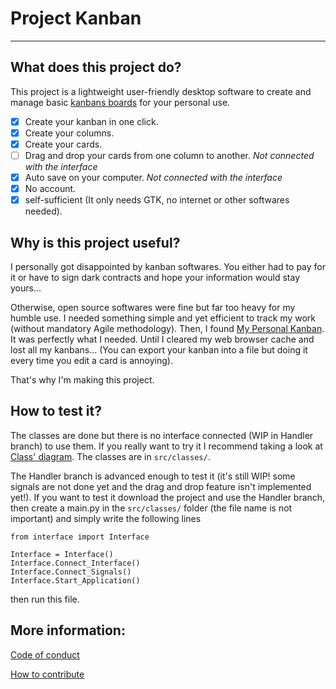 # Project Kanban
---

## What does this project do?

This project is a lightweight user-friendly desktop software to create and manage basic [kanbans boards](#https://en.wikipedia.org/wiki/Kanban) for your personal use.

- [x] Create your kanban in one click.
- [x] Create your columns.
- [x] Create your cards.
- [ ] Drag and drop your cards from one column to another. *Not connected with the interface*
- [x] Auto save on your computer. *Not connected with the interface*
- [x] No account.
- [x] self-sufficient (It only needs GTK, no internet or other softwares needed).

## Why is this project useful?

I personally got disappointed by kanban softwares. You either had to pay for it or have to sign dark contracts and hope your information would stay yours...

Otherwise, open source softwares were fine but far too heavy for my humble use. I needed something simple and yet efficient to track my work (without mandatory Agile methodology). Then, I found [My Personal Kanban](#https://github.com/greggigon/my-personal-kanban). It was perfectly what I needed. Until I cleared my web browser cache and lost all my kanbans... (You can export your kanban into a file but doing it every time you edit a card is annoying).

That's why I'm making this project.

## How to test it?

The classes are done but there is no interface connected (WIP in Handler branch) to use them.
If you really want to try it I recommend taking a look at [Class' diagram](https://raw.githubusercontent.com/Lyaaaaaaaaaaaaaaa/Project_Kanban/master/management/uml/Class_Diagram.jpeg). 
The classes are in `src/classes/`.

The Handler branch is advanced enough to test it 
(it's still WIP! some signals are not done yet and the drag and drop feature isn't implemented yet!).
If you want to test it download the project and use the Handler branch,
then create a main.py in the `src/classes/` folder (the file name is not important)
and simply write the following lines
```
from interface import Interface

Interface = Interface()
Interface.Connect_Interface()
Interface.Connect_Signals()
Interface.Start_Application()
```
then run this file. 

## More information:


[Code of conduct](https://github.com/Lyaaaaaaaaaaaaaaa/Project_Kanban/blob/master/CODE_OF_CONDUCT.md)

[How to contribute](https://github.com/Lyaaaaaaaaaaaaaaa/Project_Kanban/blob/master/CONTRIBUTING.md)


